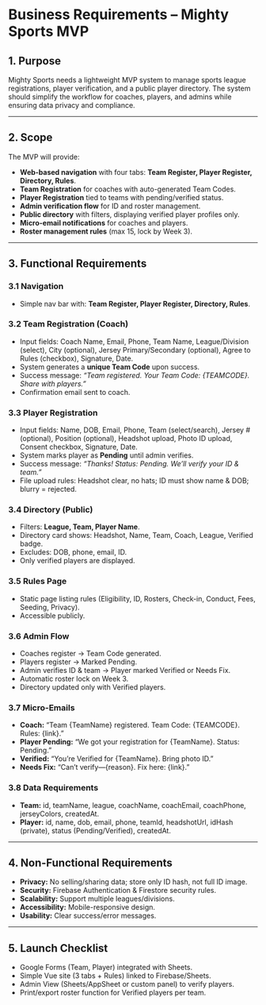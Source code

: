 # Business Requirements – Mighty Sports MVP  

## 1. Purpose  
Mighty Sports needs a lightweight MVP system to manage sports league registrations, player verification, and a public player directory. The system should simplify the workflow for coaches, players, and admins while ensuring data privacy and compliance.  

---

## 2. Scope  
The MVP will provide:  
- **Web-based navigation** with four tabs: **Team Register, Player Register, Directory, Rules**.  
- **Team Registration** for coaches with auto-generated Team Codes.  
- **Player Registration** tied to teams with pending/verified status.  
- **Admin verification flow** for ID and roster management.  
- **Public directory** with filters, displaying verified player profiles only.  
- **Micro-email notifications** for coaches and players.  
- **Roster management rules** (max 15, lock by Week 3).  

---

## 3. Functional Requirements  

### 3.1 Navigation  
- Simple nav bar with: **Team Register, Player Register, Directory, Rules**.  

### 3.2 Team Registration (Coach)  
- Input fields: Coach Name, Email, Phone, Team Name, League/Division (select), City (optional), Jersey Primary/Secondary (optional), Agree to Rules (checkbox), Signature, Date.  
- System generates a **unique Team Code** upon success.  
- Success message: *“Team registered. Your Team Code: {TEAMCODE}. Share with players.”*  
- Confirmation email sent to coach.  

### 3.3 Player Registration  
- Input fields: Name, DOB, Email, Phone, Team (select/search), Jersey # (optional), Position (optional), Headshot upload, Photo ID upload, Consent checkbox, Signature, Date.  
- System marks player as **Pending** until admin verifies.  
- Success message: *“Thanks! Status: Pending. We’ll verify your ID & team.”*  
- File upload rules: Headshot clear, no hats; ID must show name & DOB; blurry = rejected.  

### 3.4 Directory (Public)  
- Filters: **League, Team, Player Name**.  
- Directory card shows: Headshot, Name, Team, Coach, League, Verified badge.  
- Excludes: DOB, phone, email, ID.  
- Only verified players are displayed.  

### 3.5 Rules Page  
- Static page listing rules (Eligibility, ID, Rosters, Check-in, Conduct, Fees, Seeding, Privacy).  
- Accessible publicly.  

### 3.6 Admin Flow  
- Coaches register → Team Code generated.  
- Players register → Marked Pending.  
- Admin verifies ID & team → Player marked Verified or Needs Fix.  
- Automatic roster lock on Week 3.  
- Directory updated only with Verified players.  

### 3.7 Micro-Emails  
- **Coach:** “Team {TeamName} registered. Team Code: {TEAMCODE}. Rules: {link}.”  
- **Player Pending:** “We got your registration for {TeamName}. Status: Pending.”  
- **Verified:** “You’re Verified for {TeamName}. Bring photo ID.”  
- **Needs Fix:** “Can’t verify—{reason}. Fix here: {link}.”  

### 3.8 Data Requirements  
- **Team:** id, teamName, league, coachName, coachEmail, coachPhone, jerseyColors, createdAt.  
- **Player:** id, name, dob, email, phone, teamId, headshotUrl, idHash (private), status (Pending/Verified), createdAt.  

---

## 4. Non-Functional Requirements  
- **Privacy:** No selling/sharing data; store only ID hash, not full ID image.  
- **Security:** Firebase Authentication & Firestore security rules.  
- **Scalability:** Support multiple leagues/divisions.  
- **Accessibility:** Mobile-responsive design.  
- **Usability:** Clear success/error messages.  

---

## 5. Launch Checklist  
- Google Forms (Team, Player) integrated with Sheets.  
- Simple Vue site (3 tabs + Rules) linked to Firebase/Sheets.  
- Admin View (Sheets/AppSheet or custom panel) to verify players.  
- Print/export roster function for Verified players per team.  
